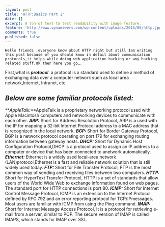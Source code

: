 ```yaml
---
layout: post
title: 'HTTP:Basics Part 1'
date: {}
excerpt: A ton of text to test readability with image feature.
feature: 'http://www.vpnanswers.com/wp-content/uploads/2015/05/http.jpg'
comments: true
published: false
---
```

	Hello friends ,everyone know about HTTP right but still Iam writing this post because of you should know in detail about communication protocols,it helps while doing web application hacking or any hacking related stuff.Ok then here you go….
First,what is **_protocol_**. a protocol  is a standard used to define a method of exchanging data over a computer network such as local area network,Internet, Intranet, etc.
## _Below are some familiar protocols listed:_
**_AppleTalk:_**AppleTalk is a proprietary networking protocol used with Apple Macintosh computers and networking devices to communicate with each other.
**_ARP:_** Short for Address Resolution Protocol, ARP is a used with the IP for mapping a 32-bit Internet Protocol address to a MAC address that is recognized in the local network.
**_BGP:_** Short for Border Gateway Protocol, BGP is a network protocol operating on port 179 for exchanging routing information between gateway hosts.
**_DHCP:_** Short for Dynamic Host Configuration Protocol,DHCP is a protocol used to assign an IP address to a computer or device that has been connected to anetwork automatically.
**_Ethernet:_** Ethernet is a widely used local-area network (LAN)protocol,Ethernet is a fast and reliable network solution that is still widely used today.
**_FTP:_** Short for File Transfer Protocol, FTP is the most common way of sending and receiving files between two computers.
**_HTTP:_** Short for HyperText Transfer Protocol, HTTP is a set of standards that allow users of the World Wide Web to exchange information found on web pages. The standard port for HTTP connections is port 80.
**_ICMP:_** Short for Internet Control Message Protocol, ICMP is an extension to the Internet Protocol defined by RFC 792 and an error reporting protocol for TCP/IPmessages. Most users are familiar with ICMP from using the Ping command.
**_IMAP:_** Short for Internet Message Access Protocol, It is a protocol for retrieving e-mail from a server, similar to POP. The secure version of IMAP is called IMAPS, which stands for IMAP over SSL.


